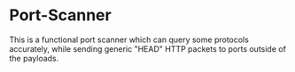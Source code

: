 # Port-Scanner
This is a functional port scanner which can query some protocols accurately, while sending generic "HEAD" HTTP packets to ports outside of the payloads.
